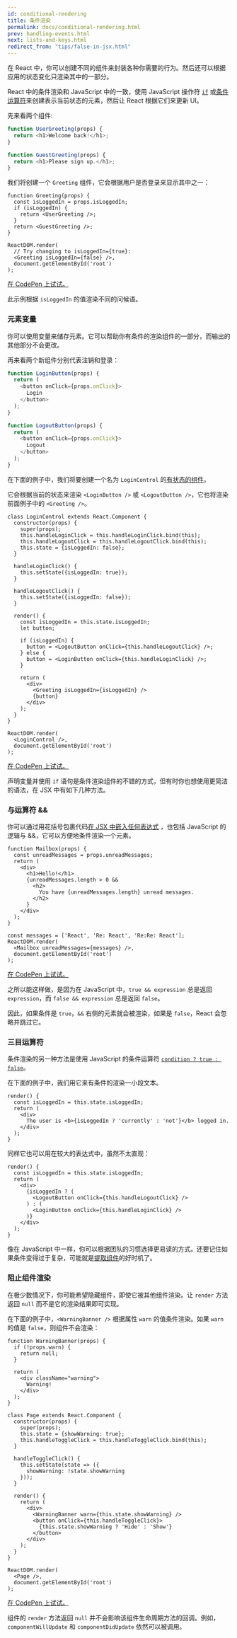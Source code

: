 ```yaml
---
id: conditional-rendering
title: 条件渲染
permalink: docs/conditional-rendering.html
prev: handling-events.html
next: lists-and-keys.html
redirect_from: "tips/false-in-jsx.html"
---
```


在 React 中，你可以创建不同的组件来封装各种你需要的行为。然后还可以根据应用的状态变化只渲染其中的一部分。

React 中的条件渲染和 JavaScript 中的一致，使用 JavaScript 操作符 [`if`](https://developer.mozilla.org/en-US/docs/Web/JavaScript/Reference/Statements/if...else) 或[条件运算符](https://developer.mozilla.org/en/docs/Web/JavaScript/Reference/Operators/Conditional_Operator)来创建表示当前状态的元素，然后让 React 根据它们来更新 UI。

先来看两个组件:

```js
function UserGreeting(props) {
  return <h1>Welcome back!</h1>;
}

function GuestGreeting(props) {
  return <h1>Please sign up.</h1>;
}
```

我们将创建一个 `Greeting` 组件，它会根据用户是否登录来显示其中之一：

```javascript{3-7,11,12}
function Greeting(props) {
  const isLoggedIn = props.isLoggedIn;
  if (isLoggedIn) {
    return <UserGreeting />;
  }
  return <GuestGreeting />;
}

ReactDOM.render(
  // Try changing to isLoggedIn={true}:
  <Greeting isLoggedIn={false} />,
  document.getElementById('root')
);
```

[在 CodePen 上试试。](https://codepen.io/gaearon/pen/ZpVxNq?editors=0011)

此示例根据 `isLoggedIn` 的值渲染不同的问候语。

### 元素变量

你可以使用变量来储存元素。它可以帮助你有条件的渲染组件的一部分，而输出的其他部分不会更改。

再来看两个新组件分别代表注销和登录：

```js
function LoginButton(props) {
  return (
    <button onClick={props.onClick}>
      Login
    </button>
  );
}

function LogoutButton(props) {
  return (
    <button onClick={props.onClick}>
      Logout
    </button>
  );
}
```

在下面的例子中，我们将要创建一个名为 `LoginControl` 的[有状态的组件](/docs/state-and-lifecycle.html#为一个类添加局部状态)。

它会根据当前的状态来渲染 `<LoginButton />` 或 `<LogoutButton />`，它也将渲染前面例子中的 `<Greeting />`。

```javascript{20-25,29,30}
class LoginControl extends React.Component {
  constructor(props) {
    super(props);
    this.handleLoginClick = this.handleLoginClick.bind(this);
    this.handleLogoutClick = this.handleLogoutClick.bind(this);
    this.state = {isLoggedIn: false};
  }

  handleLoginClick() {
    this.setState({isLoggedIn: true});
  }

  handleLogoutClick() {
    this.setState({isLoggedIn: false});
  }

  render() {
    const isLoggedIn = this.state.isLoggedIn;
    let button;

    if (isLoggedIn) {
      button = <LogoutButton onClick={this.handleLogoutClick} />;
    } else {
      button = <LoginButton onClick={this.handleLoginClick} />;
    }

    return (
      <div>
        <Greeting isLoggedIn={isLoggedIn} />
        {button}
      </div>
    );
  }
}

ReactDOM.render(
  <LoginControl />,
  document.getElementById('root')
);
```

[在 CodePen 上试试。](https://codepen.io/gaearon/pen/QKzAgB?editors=0010)

声明变量并使用 `if` 语句是条件渲染组件的不错的方式，但有时你也想使用更简洁的语法，在 JSX 中有如下几种方法。

### 与运算符 && 
你可以通过用花括号包裹代码[在 JSX 中嵌入任何表达式](/docs/introducing-jsx.html#在JSX中使用表达式) ，也包括 JavaScript 的逻辑与 &&，它可以方便地条件渲染一个元素。

```js{6-10}
function Mailbox(props) {
  const unreadMessages = props.unreadMessages;
  return (
    <div>
      <h1>Hello!</h1>
      {unreadMessages.length > 0 &&
        <h2>
          You have {unreadMessages.length} unread messages.
        </h2>
      }
    </div>
  );
}

const messages = ['React', 'Re: React', 'Re:Re: React'];
ReactDOM.render(
  <Mailbox unreadMessages={messages} />,
  document.getElementById('root')
);
```

[在 CodePen 上试试。](https://codepen.io/gaearon/pen/ozJddz?editors=0010)

之所以能这样做，是因为在 JavaScript 中，`true && expression` 总是返回 `expression`，而 `false && expression` 总是返回 `false`。

因此，如果条件是 `true`，`&&` 右侧的元素就会被渲染，如果是 `false`，React 会忽略并跳过它。

### 三目运算符

条件渲染的另一种方法是使用 JavaScript 的条件运算符 [`condition ? true : false`](https://developer.mozilla.org/en/docs/Web/JavaScript/Reference/Operators/Conditional_Operator)。

在下面的例子中，我们用它来有条件的渲染一小段文本。

```javascript{5}
render() {
  const isLoggedIn = this.state.isLoggedIn;
  return (
    <div>
      The user is <b>{isLoggedIn ? 'currently' : 'not'}</b> logged in.
    </div>
  );
}
```

同样它也可以用在较大的表达式中，虽然不太直观：

```js{5,7,9}
render() {
  const isLoggedIn = this.state.isLoggedIn;
  return (
    <div>
      {isLoggedIn ? (
        <LogoutButton onClick={this.handleLogoutClick} />
      ) : (
        <LoginButton onClick={this.handleLoginClick} />
      )}
    </div>
  );
}
```

像在 JavaScript 中一样，你可以根据团队的习惯选择更易读的方式。还要记住如果条件变得过于复杂，可能就是[提取组件](/docs/components-and-props.html#提取组件)的好时机了。

### 阻止组件渲染

在极少数情况下，你可能希望隐藏组件，即使它被其他组件渲染。让 `render` 方法返回 `null` 而不是它的渲染结果即可实现。

在下面的例子中，`<WarningBanner />` 根据属性 `warn` 的值条件渲染。如果 `warn` 的值是 `false`，则组件不会渲染： 

```javascript{2-4,29}
function WarningBanner(props) {
  if (!props.warn) {
    return null;
  }

  return (
    <div className="warning">
      Warning!
    </div>
  );
}

class Page extends React.Component {
  constructor(props) {
    super(props);
    this.state = {showWarning: true};
    this.handleToggleClick = this.handleToggleClick.bind(this);
  }

  handleToggleClick() {
    this.setState(state => ({
      showWarning: !state.showWarning
    }));
  }

  render() {
    return (
      <div>
        <WarningBanner warn={this.state.showWarning} />
        <button onClick={this.handleToggleClick}>
          {this.state.showWarning ? 'Hide' : 'Show'}
        </button>
      </div>
    );
  }
}

ReactDOM.render(
  <Page />,
  document.getElementById('root')
);
```

[在 CodePen 上试试。](https://codepen.io/gaearon/pen/Xjoqwm?editors=0010)

组件的 `render` 方法返回 `null` 并不会影响该组件生命周期方法的回调。例如，`componentWillUpdate` 和 `componentDidUpdate` 依然可以被调用。
